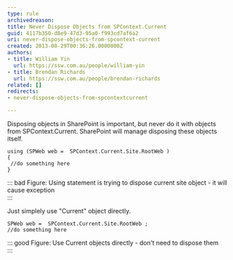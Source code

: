 ```yaml
---
type: rule
archivedreason: 
title: Never Dispose Objects from SPContext.Current
guid: 4117b350-d8e9-47d3-95a0-f993cd7af6a2
uri: never-dispose-objects-from-spcontext-current
created: 2013-08-29T00:36:26.0000000Z
authors:
- title: William Yin
  url: https://ssw.com.au/people/william-yin
- title: Brendan Richards
  url: https://ssw.com.au/people/brendan-richards
related: []
redirects:
- never-dispose-objects-from-spcontextcurrent

---
```


Disposing objects in SharePoint is important, but never do it with objects from SPContext.Current. SharePoint will manage disposing these objects itself.






```
using (SPWeb web =  SPContext.Current.Site.RootWeb )
{
 //do something here
}
```



::: bad
Figure: Using statement is trying to dispose current site object - it will cause exception  
:::




Just simplely use "Current" object directly.



```
SPWeb web =  SPContext.Current.Site.RootWeb ;
//do something here
```



::: good
Figure: Use Current objects directly - don't need to dispose them  
:::

<!--endintro-->
